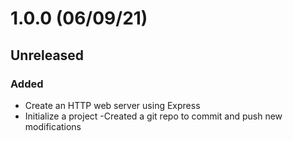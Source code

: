 # 1.0.0 (06/09/21)

## Unreleased

### Added

- Create an HTTP web server using Express
- Initialize a project
-Created a git repo to commit and push new modifications 